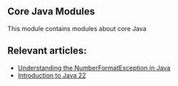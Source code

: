 ## Core Java Modules

This module contains modules about core Java

## Relevant articles:

- [Understanding the NumberFormatException in Java](https://www.baeldung.com/java-number-format-exception)
- [Introduction to Java 22](https://www.baeldung.com/java-22-overview)


